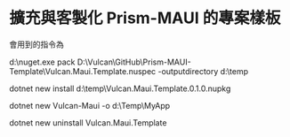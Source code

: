# 擴充與客製化 Prism-MAUI 的專案樣板

會用到的指令為

d:\nuget.exe pack D:\Vulcan\GitHub\Prism-MAUI-Template\Vulcan.Maui.Template.nuspec -outputdirectory d:\temp

dotnet new install d:\temp\Vulcan.Maui.Template.0.1.0.nupkg

dotnet new Vulcan-Maui -o d:\Temp\MyApp

dotnet new uninstall Vulcan.Maui.Template